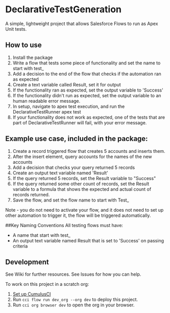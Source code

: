 # DeclarativeTestGeneration

A simple, lightweight project that allows Salesforce Flows to run as Apex Unit tests.

## How to use

1. Install the package
1. Write a flow that tests some piece of functionality and set the name to start with test\_
1. Add a decision to the end of the flow that checks if the automation ran as expected
1. Create a text variable called Result, set it for output
1. If the functionality ran as expected, set the output variable to 'Success'
1. If the functionality didn't run as expected, set the output variable to an human readable error message.
1. In setup, navigate to apex test execution, and run the DeclarativeTestRunner apex test
1. If your functionality does not work as expected, one of the tests that are part of DeclarativeTestRunner will fail, with your error message.

## Example use case, included in the package:

1. Create a record triggered flow that creates 5 accounts and inserts them.
1. After the insert element, query accounts for the names of the new accounts
1. Add a decision that checks your query returned 5 records
1. Create an output text variable named 'Result'
1. If the query returned 5 records, set the Result variable to "Success"
1. If the query returned some other count of records, set the Result variable to a formula that shows the expected and actual count of records returned.
1. Save the flow, and set the flow name to start with Test\_

Note - you do not need to activate your flow, and it does not need to set up other automation to trigger it, the flow will be triggered automatically.

##Key Naming Conventions
All testing flows must have:

- A name that start with test\_
- An output text variable named Result that is set to 'Success' on passing criteria

## Development

See Wiki for further resources.
See Issues for how you can help.

To work on this project in a scratch org:

1. [Set up CumulusCI](https://cumulusci.readthedocs.io/en/latest/tutorial.html)
2. Run `cci flow run dev_org --org dev` to deploy this project.
3. Run `cci org browser dev` to open the org in your browser.
